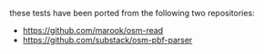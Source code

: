 these tests have been ported from the following two repositories:

* https://github.com/marook/osm-read
* https://github.com/substack/osm-pbf-parser
